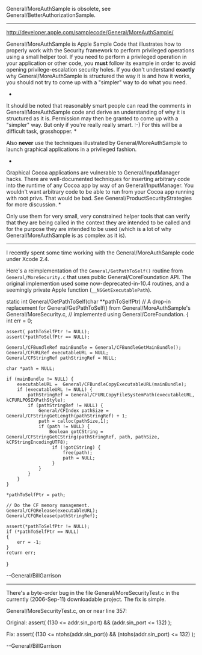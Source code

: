 General/MoreAuthSample is obsolete, see General/BetterAuthorizationSample.

----

http://developer.apple.com/samplecode/General/MoreAuthSample/

General/MoreAuthSample is Apple Sample Code that illustrates how to properly work with the Security framework to perform privileged operations using a small helper tool.  If you need to perform a privileged operation in your application or other code, you **must** follow its example in order to avoid opening privilege-escalation security holes.  If you don't understand **exactly** why General/MoreAuthSample is structured the way it is and how it works, you should not try to come up with a "simpler" way to do what you need.

*
It should be noted that reasonably smart people can read the comments in General/MoreAuthSample code and derive an understanding of why it is structured as it is.  Permission may then be granted to come up with a "simpler" way.  But only if you're really really smart.  :-)  For this will be a difficult task, grasshopper.
*

Also **never** use the techniques illustrated by General/MoreAuthSample to launch graphical applications in a privileged fashion. 

*
Graphical Cocoa applications are vulnerable to General/InputManager hacks.  There are well-documented techniques for inserting arbitrary code into the runtime of any Cocoa app by way of an General/InputManager.  You wouldn't want arbitrary code to be able to run from your Cocoa app running with root privs.  That would be bad.  See General/ProductSecurityStrategies for more discussion.
*

Only use them for very small, very constrained helper tools that can verify that they are being called in the context they are intended to be called and for the purpose they are intended to be used (which is a lot of why General/MoreAuthSample is as complex as it is).

----
I recently spent some time working with the General/MoreAuthSample code under Xcode 2.4.  

Here's a reimplementation of the <code>General/GetPathToSelf()</code> routine from <code>General/MoreSecurity.c</code> that uses public General/CoreFoundation API.  The original implemention used some now-deprecated-in-10.4 routines, and a seemingly private Apple function (<code>__NSGetExecutablePath</code>).

    
static int General/GetPathToSelf(char **pathToSelfPtr)
	// A drop-in replacement for General/GetPathToSelf() from General/MoreAuthSample's General/MoreSecurity.c,
	// implemented using General/CoreFoundation.
{
	int err = 0;
	
	assert( pathToSelfPtr != NULL);
	assert(*pathToSelfPtr == NULL);
		
	General/CFBundleRef mainBundle = General/CFBundleGetMainBundle();
	General/CFURLRef executableURL = NULL;
	General/CFStringRef pathStringRef = NULL;
	
	char *path = NULL;
	
	if (mainBundle != NULL) {
		executableURL =  General/CFBundleCopyExecutableURL(mainBundle);
		if (executableURL != NULL) {
			pathStringRef = General/CFURLCopyFileSystemPath(executableURL, kCFURLPOSIXPathStyle);
			if (pathStringRef != NULL) {
				General/CFIndex pathSize = General/CFStringGetLength(pathStringRef) + 1;
				path = calloc(pathSize,1);
				if (path != NULL) {
					Boolean gotCString = General/CFStringGetCString(pathStringRef, path, pathSize, kCFStringEncodingUTF8);
					 if (!gotCString) {
						 free(path);
						 path = NULL;
					 }
				}
			}
		}
	}
	
	*pathToSelfPtr = path;
	
	// Do the CF memory management.
	General/CFQRelease(executableURL);
	General/CFQRelease(pathStringRef);

	assert(*pathToSelfPtr != NULL);
	if (*pathToSelfPtr == NULL)
	{
		err = -1;
	}
	return err;
}


--General/BillGarrison


----

There's a byte-order bug in the file General/MoreSecurityTest.c in the currently (2006-Sep-11) downloadable project.  The fix is simple.

General/MoreSecurityTest.c, on or near line 357:

Original:      assert( (130 <= addr.sin_port) && (addr.sin_port <= 132) );

Fix:     assert( (130 <= ntohs(addr.sin_port)) && (ntohs(addr.sin_port) <= 132) );

--General/BillGarrison